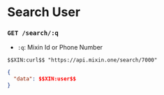 # Search User

### `GET /search/:q` 

- `:q`: Mixin Id or Phone Number

```
$$XIN:curl$$ "https://api.mixin.one/search/7000"
```

```json
{
  "data": $$XIN:user$$
}
```

